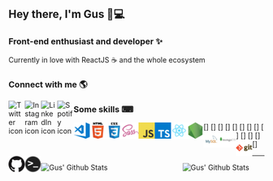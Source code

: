## Hey there, I'm Gus 👋💻
### Front-end enthusiast and developer ✨
 Currently in love with ReactJS ☕ and the whole ecosystem

### Connect with me 🌎
  [<img align="left" alt="Twitter icon" width="32px" src="https://cdn.jsdelivr.net/npm/simple-icons@3/icons/twitter.svg" />][twitter]
  [<img align="left" alt="Instagram icon" width="32px" src="https://cdn.jsdelivr.net/npm/simple-icons@3/icons/instagram.svg" />][instagram]
  [<img align="left" alt="LinkedIn icon" width="32px" src="https://cdn.jsdelivr.net/npm/simple-icons@3/icons/linkedin.svg" />][linkedin]
  [<img align="left" alt="Spotify icon" width="32px" src="https://cdn.jsdelivr.net/npm/simple-icons@3/icons/spotify.svg" />][spotify]

### Some skills ⌨
  [<img align="left" alt="Visual Studio Code" width="32px" src="https://raw.githubusercontent.com/github/explore/80688e429a7d4ef2fca1e82350fe8e3517d3494d/topics/visual-studio-code/visual-studio-code.png" />]
  [<img align="left" alt="HTML5" width="32px" src="https://raw.githubusercontent.com/github/explore/80688e429a7d4ef2fca1e82350fe8e3517d3494d/topics/html/html.png" />]
  [<img align="left" alt="CSS3" width="32px" src="https://raw.githubusercontent.com/github/explore/80688e429a7d4ef2fca1e82350fe8e3517d3494d/topics/css/css.png" />]
  [<img align="left" alt="Sass" width="32px" src="https://raw.githubusercontent.com/github/explore/80688e429a7d4ef2fca1e82350fe8e3517d3494d/topics/sass/sass.png" />]
  [<img align="left" alt="JavaScript" width="32px" src="https://raw.githubusercontent.com/github/explore/80688e429a7d4ef2fca1e82350fe8e3517d3494d/topics/javascript/javascript.png" />]
  [<img align="left" alt="TypeScript" width="32px" src="https://raw.githubusercontent.com/github/explore/80688e429a7d4ef2fca1e82350fe8e3517d3494d/topics/typescript/typescript.png" />]
  [<img align="left" alt="React" width="32px" src="https://raw.githubusercontent.com/github/explore/80688e429a7d4ef2fca1e82350fe8e3517d3494d/topics/react/react.png" />]
  [<img align="left" alt="Node.js" width="32px" src="https://raw.githubusercontent.com/github/explore/80688e429a7d4ef2fca1e82350fe8e3517d3494d/topics/nodejs/nodejs.png" />]
  [<img align="left" alt="MySQL" width="32px" src="https://raw.githubusercontent.com/github/explore/80688e429a7d4ef2fca1e82350fe8e3517d3494d/topics/mysql/mysql.png" />]
  [<img align="left" alt="MongoDB" width="32px" src="https://raw.githubusercontent.com/github/explore/80688e429a7d4ef2fca1e82350fe8e3517d3494d/topics/mongodb/mongodb.png" />]
  [<img align="left" alt="Git" width="32px" src="https://raw.githubusercontent.com/github/explore/80688e429a7d4ef2fca1e82350fe8e3517d3494d/topics/git/git.png" />]
  [<img align="left" alt="GitHub" width="32px" src="https://raw.githubusercontent.com/github/explore/78df643247d429f6cc873026c0622819ad797942/topics/github/github.png" />]
  [<img align="left" alt="Terminal" width="32px" src="https://raw.githubusercontent.com/github/explore/80688e429a7d4ef2fca1e82350fe8e3517d3494d/topics/terminal/terminal.png" />]

---

<img align="left" alt="Gus' Github Stats" width="50%" src="https://github-readme-stats.vercel.app/api?username=GustavoHBC&show_icons=true&theme=shades-of-purple" />

<img align="right" alt="Gus' Github Stats" width="32%" src="https://github-readme-stats.vercel.app/api/top-langs/?username=GustavoHBC&layout=compact&theme=shades-of-purple" />
<!-- 
  Theme Creation
<img align="left" alt="Gus' Github Stats" src="https://github-readme-stats.vercel.app/api?username=GustavoHBC&show_icons=true&title_color=a938ff&icon_color=a938ff&text_color=7100c7&bg_color=ffffff,fff83b,fffc9e" />


[twitter]: https://twitter.com/sadguss?target=_blank
[instagram]: https://instagram.com/gus.bedendo
[linkedin]: https://linkedin.com/in/gustavobedendo
[spotify]: https://open.spotify.com/user/heart14_